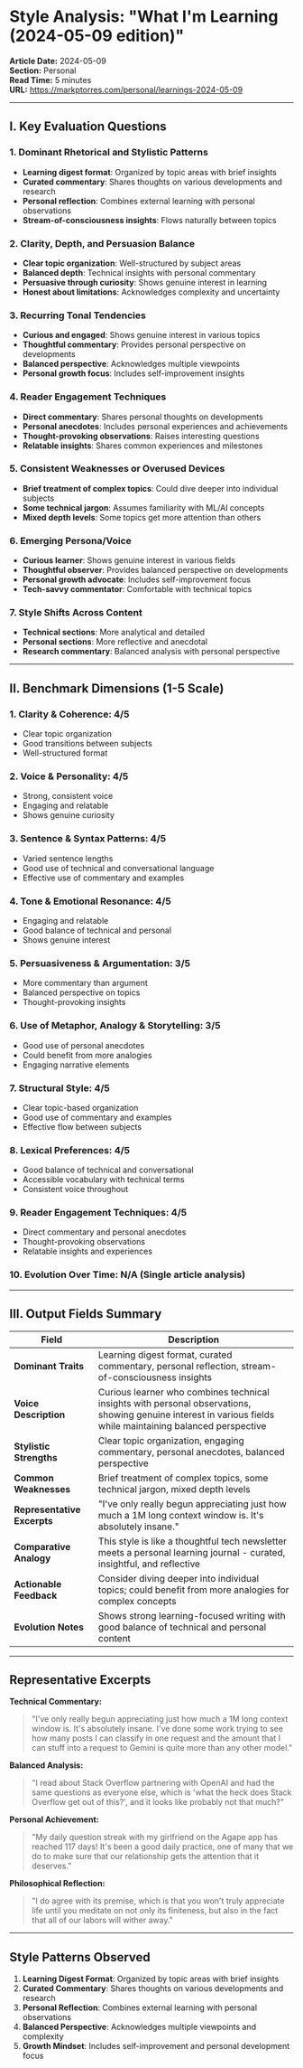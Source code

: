 # Style Analysis: "What I'm Learning (2024-05-09 edition)"

**Article Date:** 2024-05-09  
**Section:** Personal  
**Read Time:** 5 minutes  
**URL:** https://markptorres.com/personal/learnings-2024-05-09

---

## I. Key Evaluation Questions

### 1. Dominant Rhetorical and Stylistic Patterns
- **Learning digest format**: Organized by topic areas with brief insights
- **Curated commentary**: Shares thoughts on various developments and research
- **Personal reflection**: Combines external learning with personal observations
- **Stream-of-consciousness insights**: Flows naturally between topics

### 2. Clarity, Depth, and Persuasion Balance
- **Clear topic organization**: Well-structured by subject areas
- **Balanced depth**: Technical insights with personal commentary
- **Persuasive through curiosity**: Shows genuine interest in learning
- **Honest about limitations**: Acknowledges complexity and uncertainty

### 3. Recurring Tonal Tendencies
- **Curious and engaged**: Shows genuine interest in various topics
- **Thoughtful commentary**: Provides personal perspective on developments
- **Balanced perspective**: Acknowledges multiple viewpoints
- **Personal growth focus**: Includes self-improvement insights

### 4. Reader Engagement Techniques
- **Direct commentary**: Shares personal thoughts on developments
- **Personal anecdotes**: Includes personal experiences and achievements
- **Thought-provoking observations**: Raises interesting questions
- **Relatable insights**: Shares common experiences and milestones

### 5. Consistent Weaknesses or Overused Devices
- **Brief treatment of complex topics**: Could dive deeper into individual subjects
- **Some technical jargon**: Assumes familiarity with ML/AI concepts
- **Mixed depth levels**: Some topics get more attention than others

### 6. Emerging Persona/Voice
- **Curious learner**: Shows genuine interest in various fields
- **Thoughtful observer**: Provides balanced perspective on developments
- **Personal growth advocate**: Includes self-improvement focus
- **Tech-savvy commentator**: Comfortable with technical topics

### 7. Style Shifts Across Content
- **Technical sections**: More analytical and detailed
- **Personal sections**: More reflective and anecdotal
- **Research commentary**: Balanced analysis with personal perspective

---

## II. Benchmark Dimensions (1-5 Scale)

### 1. Clarity & Coherence: **4/5**
- Clear topic organization
- Good transitions between subjects
- Well-structured format

### 2. Voice & Personality: **4/5**
- Strong, consistent voice
- Engaging and relatable
- Shows genuine curiosity

### 3. Sentence & Syntax Patterns: **4/5**
- Varied sentence lengths
- Good use of technical and conversational language
- Effective use of commentary and examples

### 4. Tone & Emotional Resonance: **4/5**
- Engaging and relatable
- Good balance of technical and personal
- Shows genuine interest

### 5. Persuasiveness & Argumentation: **3/5**
- More commentary than argument
- Balanced perspective on topics
- Thought-provoking insights

### 6. Use of Metaphor, Analogy & Storytelling: **3/5**
- Good use of personal anecdotes
- Could benefit from more analogies
- Engaging narrative elements

### 7. Structural Style: **4/5**
- Clear topic-based organization
- Good use of commentary and examples
- Effective flow between subjects

### 8. Lexical Preferences: **4/5**
- Good balance of technical and conversational
- Accessible vocabulary with technical terms
- Consistent voice throughout

### 9. Reader Engagement Techniques: **4/5**
- Direct commentary and personal anecdotes
- Thought-provoking observations
- Relatable insights and experiences

### 10. Evolution Over Time: **N/A** (Single article analysis)

---

## III. Output Fields Summary

| Field | Description |
|-------|-------------|
| **Dominant Traits** | Learning digest format, curated commentary, personal reflection, stream-of-consciousness insights |
| **Voice Description** | Curious learner who combines technical insights with personal observations, showing genuine interest in various fields while maintaining balanced perspective |
| **Stylistic Strengths** | Clear topic organization, engaging commentary, personal anecdotes, balanced perspective |
| **Common Weaknesses** | Brief treatment of complex topics, some technical jargon, mixed depth levels |
| **Representative Excerpts** | "I've only really begun appreciating just how much a 1M long context window is. It's absolutely insane." |
| **Comparative Analogy** | This style is like a thoughtful tech newsletter meets a personal learning journal - curated, insightful, and reflective |
| **Actionable Feedback** | Consider diving deeper into individual topics; could benefit from more analogies for complex concepts |
| **Evolution Notes** | Shows strong learning-focused writing with good balance of technical and personal content |

---

## Representative Excerpts

**Technical Commentary:**
> "I've only really begun appreciating just how much a 1M long context window is. It's absolutely insane. I've done some work trying to see how many posts I can classify in one request and the amount that I can stuff into a request to Gemini is quite more than any other model."

**Balanced Analysis:**
> "I read about Stack Overflow partnering with OpenAI and had the same questions as everyone else, which is 'what the heck does Stack Overflow get out of this?', and it looks like probably not that much?"

**Personal Achievement:**
> "My daily question streak with my girlfriend on the Agape app has reached 117 days! It's been a good daily practice, one of many that we do to make sure that our relationship gets the attention that it deserves."

**Philosophical Reflection:**
> "I do agree with its premise, which is that you won't truly appreciate life until you meditate on not only its finiteness, but also in the fact that all of our labors will wither away."

---

## Style Patterns Observed

1. **Learning Digest Format**: Organized by topic areas with brief insights
2. **Curated Commentary**: Shares thoughts on various developments and research
3. **Personal Reflection**: Combines external learning with personal observations
4. **Balanced Perspective**: Acknowledges multiple viewpoints and complexity
5. **Growth Mindset**: Includes self-improvement and personal development focus 